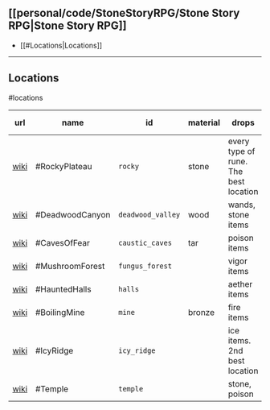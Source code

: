 ## [[personal/code/StoneStoryRPG/Stone Story RPG|Stone Story RPG]]

- [[#Locations|Locations]]

---

## Locations
#locations

| url                                                             | name            | id                | material | drops                                 | enemy type | vulnerabe to |
| --------------------------------------------------------------- | --------------- | ----------------- | -------- | ------------------------------------- | ---------- | ------------ |
| [wiki](https://stonestoryrpg.miraheze.org/wiki/Rocky_Plateau)   | #RockyPlateau   | `rocky`           | stone    | every type of rune. The best location |            |              |
| [wiki](https://stonestoryrpg.miraheze.org/wiki/Deadwood_Canyon) | #DeadwoodCanyon | `deadwood_valley` | wood     | wands, stone items                    | stone      | ??           |
| [wiki](https://stonestoryrpg.miraheze.org/wiki/Caves_of_Fear)   | #CavesOfFear    | `caustic_caves`   | tar      | poison items                          | 🐍poison   | ❄ice        |
| [wiki](https://stonestoryrpg.miraheze.org/wiki/Mushroom_Forest) | #MushroomForest | `fungus_forest`   |          | vigor items                           | 🤍vigor    | 🐍poison    |
| [wiki](https://stonestoryrpg.miraheze.org/wiki/Haunted_Halls)   | #HauntedHalls   | `halls`           |          | aether items                          | ⭐æther     | 🤍vigor     |
| [wiki](https://stonestoryrpg.miraheze.org/wiki/Boiling_Mine)    | #BoilingMine    | `mine`            | bronze   | fire items                            | 🔥fire     | ⭐æther      |
| [wiki](https://stonestoryrpg.miraheze.org/wiki/Icy_Ridge)       | #IcyRidge       | `icy_ridge`       |          | ice items. 2nd best location          | ❄ice       | 🔥fire      |
| [wiki](https://stonestoryrpg.miraheze.org/wiki/Temple)          | #Temple         | `temple`          |          | stone, poison                         | 🐍poison   |             |
